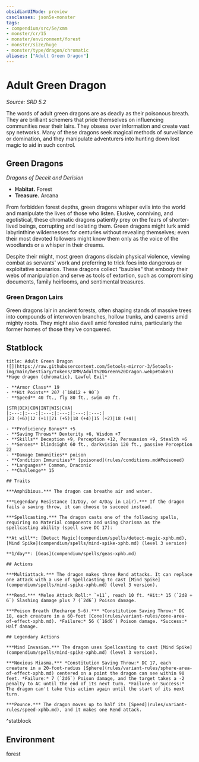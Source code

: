 ```yaml
---
obsidianUIMode: preview
cssclasses: json5e-monster
tags:
- compendium/src/5e/xmm
- monster/cr/15
- monster/environment/forest
- monster/size/huge
- monster/type/dragon/chromatic
aliases: ["Adult Green Dragon"]
---
```

# Adult Green Dragon
*Source: SRD 5.2*  

The words of adult green dragons are as deadly as their poisonous breath. They are brilliant schemers that pride themselves on influencing communities near their lairs. They obsess over information and create vast spy networks. Many of these dragons seek magical methods of surveillance or domination, and they manipulate adventurers into hunting down lost magic to aid in such control.

## Green Dragons

*Dragons of Deceit and Derision*

- **Habitat.** Forest  
- **Treasure.** Arcana  

From forbidden forest depths, green dragons whisper evils into the world and manipulate the lives of those who listen. Elusive, conniving, and egotistical, these chromatic dragons patiently prey on the fears of shorter-lived beings, corrupting and isolating them. Green dragons might lurk amid labyrinthine wildernesses for centuries without revealing themselves; even their most devoted followers might know them only as the voice of the woodlands or a whisper in their dreams.

Despite their might, most green dragons disdain physical violence, viewing combat as servants' work and preferring to trick foes into dangerous or exploitative scenarios. These dragons collect "baubles" that embody their webs of manipulation and serve as tools of extortion, such as compromising documents, family heirlooms, and sentimental treasures.

### Green Dragon Lairs

Green dragons lair in ancient forests, often shaping stands of massive trees into compounds of interwoven branches, hollow trunks, and caverns amid mighty roots. They might also dwell amid forested ruins, particularly the former homes of those they've conquered.

## Statblock

```ad-statblock
title: Adult Green Dragon
![](https://raw.githubusercontent.com/5etools-mirror-3/5etools-img/main/bestiary/tokens/XMM/Adult%20Green%20Dragon.webp#token)
*Huge dragon (chromatic), Lawful Evil*

- **Armor Class** 19
- **Hit Points** 207 (`18d12 + 90`)
- **Speed** 40 ft., fly 80 ft., swim 40 ft.

|STR|DEX|CON|INT|WIS|CHA|
|:---:|:---:|:---:|:---:|:---:|:---:|
|23 (+6)|12 (+1)|21 (+5)|18 (+4)|15 (+2)|18 (+4)|

- **Proficiency Bonus** +5
- **Saving Throws** Dexterity +6, Wisdom +7
- **Skills** Deception +9, Perception +12, Persuasion +9, Stealth +6
- **Senses** blindsight 60 ft., darkvision 120 ft., passive Perception 22
- **Damage Immunities** poison
- **Condition Immunities** [poisoned](rules/conditions.md#Poisoned)
- **Languages** Common, Draconic
- **Challenge** 15

## Traits

***Amphibious.*** The dragon can breathe air and water.

***Legendary Resistance (3/Day, or 4/Day in Lair).*** If the dragon fails a saving throw, it can choose to succeed instead.

***Spellcasting.*** The dragon casts one of the following spells, requiring no Material components and using Charisma as the spellcasting ability (spell save DC 17):

**At will**: [Detect Magic](compendium/spells/detect-magic-xphb.md), [Mind Spike](compendium/spells/mind-spike-xphb.md) (level 3 version)

**1/day**: [Geas](compendium/spells/geas-xphb.md)

## Actions

***Multiattack.*** The dragon makes three Rend attacks. It can replace one attack with a use of Spellcasting to cast [Mind Spike](compendium/spells/mind-spike-xphb.md) (level 3 version).

***Rend.*** *Melee Attack Roll:* `+11`, reach 10 ft. *Hit:* 15 (`2d8 + 6`) Slashing damage plus 7 (`2d6`) Poison damage.

***Poison Breath (Recharge 5-6).*** *Constitution Saving Throw:* DC 18, each creature in a 60-foot [Cone](rules/variant-rules/cone-area-of-effect-xphb.md). *Failure:* 56 (`16d6`) Poison damage. *Success:* Half damage.

## Legendary Actions

***Mind Invasion.*** The dragon uses Spellcasting to cast [Mind Spike](compendium/spells/mind-spike-xphb.md) (level 3 version).

***Noxious Miasma.*** *Constitution Saving Throw:* DC 17, each creature in a 20-foot-radius [Sphere](rules/variant-rules/sphere-area-of-effect-xphb.md) centered on a point the dragon can see within 90 feet. *Failure:* 7 (`2d6`) Poison damage, and the target takes a -2 penalty to AC until the end of its next turn. *Failure or Success:* The dragon can't take this action again until the start of its next turn.

***Pounce.*** The dragon moves up to half its [Speed](rules/variant-rules/speed-xphb.md), and it makes one Rend attack.
```
^statblock

## Environment

forest